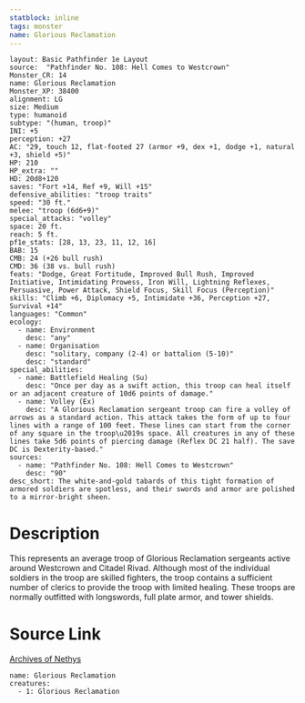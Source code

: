 ```yaml
---
statblock: inline
tags: monster
name: Glorious Reclamation
---
```

```statblock
layout: Basic Pathfinder 1e Layout
source:  "Pathfinder No. 108: Hell Comes to Westcrown"
Monster_CR: 14
name: Glorious Reclamation
Monster_XP: 38400
alignment: LG
size: Medium
type: humanoid
subtype: "(human, troop)"
INI: +5
perception: +27
AC: "29, touch 12, flat-footed 27 (armor +9, dex +1, dodge +1, natural +3, shield +5)"
HP: 210
HP_extra: ""
HD: 20d8+120
saves: "Fort +14, Ref +9, Will +15"
defensive_abilities: "troop traits"
speed: "30 ft."
melee: "troop (6d6+9)"
special_attacks: "volley"
space: 20 ft.
reach: 5 ft.
pf1e_stats: [28, 13, 23, 11, 12, 16]
BAB: 15
CMB: 24 (+26 bull rush)
CMD: 36 (38 vs. bull rush)
feats: "Dodge, Great Fortitude, Improved Bull Rush, Improved Initiative, Intimidating Prowess, Iron Will, Lightning Reflexes, Persuasive, Power Attack, Shield Focus, Skill Focus (Perception)"
skills: "Climb +6, Diplomacy +5, Intimidate +36, Perception +27, Survival +14"
languages: "Common"
ecology:
  - name: Environment
    desc: "any"
  - name: Organisation
    desc: "solitary, company (2-4) or battalion (5-10)"
    desc: "standard"
special_abilities:
  - name: Battlefield Healing (Su)
    desc: "Once per day as a swift action, this troop can heal itself or an adjacent creature of 10d6 points of damage."
  - name: Volley (Ex)
    desc: "A Glorious Reclamation sergeant troop can fire a volley of arrows as a standard action. This attack takes the form of up to four lines with a range of 100 feet. These lines can start from the corner of any square in the troop\u2019s space. All creatures in any of these lines take 5d6 points of piercing damage (Reflex DC 21 half). The save DC is Dexterity-based."
sources:
  - name: "Pathfinder No. 108: Hell Comes to Westcrown"
    desc: "90"
desc_short: The white-and-gold tabards of this tight formation of armored soldiers are spotless, and their swords and armor are polished to a mirror-bright sheen.
```
# Description
This represents an average troop of Glorious Reclamation sergeants active around Westcrown and Citadel Rivad. Although most of the individual soldiers in the troop are skilled fighters, the troop contains a sufficient number of clerics to provide the troop with limited healing. These troops are normally outfitted with longswords, full plate armor, and tower shields.
# Source Link
[Archives of Nethys](https://aonprd.com/MonsterDisplay.aspx?ItemName=Glorious%20Reclamation)
```encounter-table
name: Glorious Reclamation
creatures:
  - 1: Glorious Reclamation
```
